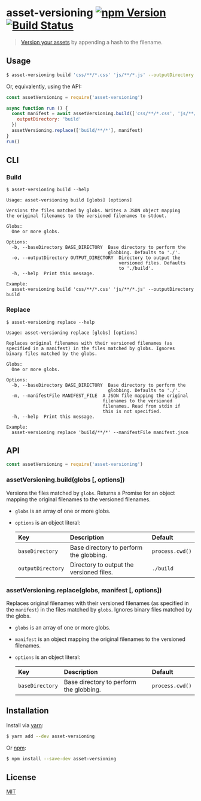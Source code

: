 # asset-versioning [![npm Version](http://img.shields.io/npm/v/asset-versioning.svg?style=flat)](https://www.npmjs.org/package/asset-versioning) [![Build Status](https://img.shields.io/travis/yuanqing/asset-versioning.svg?branch=master&style=flat)](https://travis-ci.org/yuanqing/asset-versioning)

> [Version your assets](https://www.alainschlesser.com/bust-cache-content-hash/) by appending a hash to the filename.

## Usage

```sh
$ asset-versioning build 'css/**/*.css' 'js/**/*.js' --outputDirectory build | asset-versioning replace 'build/**/*'
```

Or, equivalently, using the API:

```js
const assetVersioning = require('asset-versioning')

async function run () {
  const manifest = await assetVersioning.build(['css/**/*.css', 'js/**/*.js'], {
    outputDirectory: 'build'
  })
  assetVersioning.replace(['build/**/*'], manifest)
}
run()
```

## CLI

### Build

```
$ asset-versioning build --help

Usage: asset-versioning build [globs] [options]

Versions the files matched by globs. Writes a JSON object mapping
the original filenames to the versioned filenames to stdout.

Globs:
  One or more globs.

Options:
  -b, --baseDirectory BASE_DIRECTORY  Base directory to perform the
                                      globbing. Defaults to './'.
  -o, --outputDirectory OUTPUT_DIRECTORY  Directory to output the
                                          versioned files. Defaults
                                          to './build'.
  -h, --help  Print this message.

Example:
  asset-versioning build 'css/**/*.css' 'js/**/*.js' --outputDirectory build
```

### Replace

```
$ asset-versioning replace --help

Usage: asset-versioning replace [globs] [options]

Replaces original filenames with their versioned filenames (as
specified in a manifest) in the files matched by globs. Ignores
binary files matched by the globs.

Globs:
  One or more globs.

Options:
  -b, --baseDirectory BASE_DIRECTORY  Base directory to perform the
                                      globbing. Defaults to './'.
  -m, --manifestFile MANIFEST_FILE  A JSON file mapping the original
                                    filenames to the versioned
                                    filenames. Read from stdin if
                                    this is not specified.
  -h, --help  Print this message.

Example:
  asset-versioning replace 'build/**/*' --manifestFile manifest.json
```

## API

```js
const assetVersioning = require('asset-versioning')
```

### assetVersioning.build(globs [, options])

Versions the files matched by `globs`. Returns a Promise for an object mapping the original filenames to the versioned filenames.

- `globs` is an array of one or more globs.
- `options` is an object literal:

    Key | Description | Default
    :--|:--|:--
    `baseDirectory` | Base directory to perform the globbing. | `process.cwd()`
    `outputDirectory` | Directory to output the versioned files. | `./build`

### assetVersioning.replace(globs, manifest [, options])

Replaces original filenames with their versioned filenames (as specified in the `manifest`) in the files matched by `globs`. Ignores binary files matched by the globs.

- `globs` is an array of one or more globs.
- `manifest` is an object mapping the original filenames to the versioned filenames.
- `options` is an object literal:

    Key | Description | Default
    :--|:--|:--
    `baseDirectory` | Base directory to perform the globbing. | `process.cwd()`

## Installation

Install via [yarn](https://yarnpkg.com):

```sh
$ yarn add --dev asset-versioning
```

Or [npm](https://npmjs.com):

```sh
$ npm install --save-dev asset-versioning
```

## License

[MIT](LICENSE.md)
